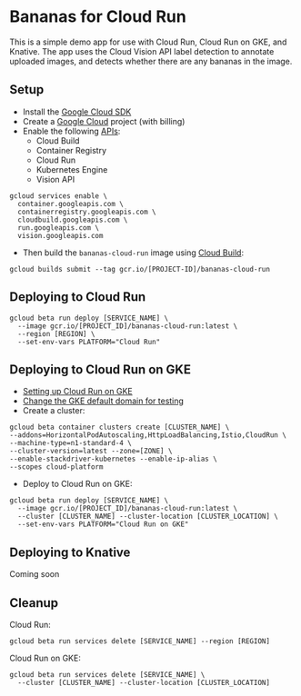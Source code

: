 # Bananas for Cloud Run

This is a simple demo app for use with Cloud Run, Cloud Run on GKE, and Knative. The app uses the Cloud Vision API label detection to annotate uploaded images, and detects whether there are any bananas in the image.

## Setup

- Install the [Google Cloud SDK](https://cloud.google.com/sdk)
- Create a [Google Cloud](https://console.cloud.google.com) project (with billing)
- Enable the following [APIs](https://console.cloud.google.com/apis/library):
  - Cloud Build
  - Container Registry
  - Cloud Run
  - Kubernetes Engine
  - Vision API

```
gcloud services enable \ 
  container.googleapis.com \
  containerregistry.googleapis.com \
  cloudbuild.googleapis.com \
  run.googleapis.com \
  vision.googleapis.com
```

- Then build the `bananas-cloud-run` image using [Cloud Build](https://cloud.google.com/cloud-build/docs/):

```
gcloud builds submit --tag gcr.io/[PROJECT-ID]/bananas-cloud-run
```

## Deploying to Cloud Run

```
gcloud beta run deploy [SERVICE_NAME] \
  --image gcr.io/[PROJECT_ID]/bananas-cloud-run:latest \
  --region [REGION] \
  --set-env-vars PLATFORM="Cloud Run"
```

## Deploying to Cloud Run on GKE

- [Setting up Cloud Run on GKE](https://cloud.google.com/run/docs/gke/setup)
- [Change the GKE default domain for testing](https://cloud.google.com/run/docs/gke/default-domain)
- Create a cluster:

```
gcloud beta container clusters create [CLUSTER_NAME] \
--addons=HorizontalPodAutoscaling,HttpLoadBalancing,Istio,CloudRun \
--machine-type=n1-standard-4 \
--cluster-version=latest --zone=[ZONE] \
--enable-stackdriver-kubernetes --enable-ip-alias \
--scopes cloud-platform
```

- Deploy to Cloud Run on GKE:

```
gcloud beta run deploy [SERVICE_NAME] \
  --image gcr.io/[PROJECT_ID]/bananas-cloud-run:latest \
  --cluster [CLUSTER_NAME] --cluster-location [CLUSTER_LOCATION] \
  --set-env-vars PLATFORM="Cloud Run on GKE"
```

## Deploying to Knative

Coming soon

## Cleanup

Cloud Run:
```
gcloud beta run services delete [SERVICE_NAME] --region [REGION]
```

Cloud Run on GKE:
```
gcloud beta run services delete [SERVICE_NAME] \ 
  --cluster [CLUSTER_NAME] --cluster-location [CLUSTER_LOCATION]
```